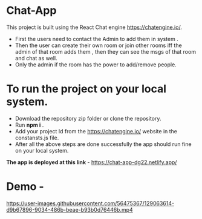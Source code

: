 # Chat-App

This project is built using the React Chat engine <https://chatengine.io/>.
- First the users need to contact the Admin to add them in system .
- Then the user can create their own room or join other rooms iff the admin of that room adds them , then they can see the msgs of that room and chat as well.
- Only the admin if the room has the power to add/remove people.

# To run the project on your local system.
- Download the repository zip folder or clone the repository.
- Run **npm i** .
- Add your project Id from the <https://chatengine.io/> website in the constansts.js file.
- After all the above steps are done successfully the app should run fine on your local system.

**The app is deployed at this link** - <https://chat-app-dg22.netlify.app/>

# Demo - 



https://user-images.githubusercontent.com/56475367/129063614-d9b67896-9034-486b-beae-b93b0d76446b.mp4








